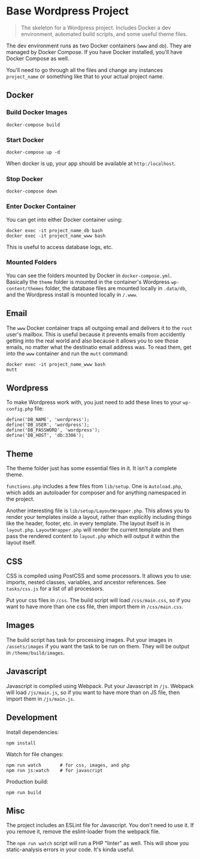 # Base Wordpress Project

> The skeleton for a Wordpress project. Includes Docker a dev environment, automated build scripts, and some useful theme files.

The dev environment runs as two Docker containers (`www` and `db`). They are managed by Docker Compose. If you have Docker installed, you'll have Docker Compose as well.

You'll need to go through all the files and change any instances `project_name` or something like that to your actual project name.

## Docker

### Build Docker Images

```
docker-compose build
```

### Start Docker

```
docker-compose up -d
```

When docker is up, your app should be available at `http:/localhost`.

### Stop Docker

```
docker-compose down
```

### Enter Docker Container

You can get into either Docker container using:

```
docker exec -it project_name_db bash
docker exec -it project_name_www bash
```

This is useful to access database logs, etc.

### Mounted Folders

You can see the folders mounted by Docker in `docker-compose.yml`. Basically the `theme` folder is mounted in the container's Wordpress `wp-content/themes` folder, the database files are mounted locally in `.data/db`, and the Wordpress install is mounted locally in `/.www`.

## Email

The `www` Docker container traps all outgoing email and delivers it to the `root` user's mailbox. This is useful because it prevents emails from accidently getting into the real world and also because it allows you to see those emails, no matter what the destinatio email address was. To read them, get into the `www` container and run the `mutt` command:

```
docker exec -it project_name_www bash
mutt
```


## Wordpress

To make Wordpress work with, you just need to add these lines to your `wp-config.php` file:

```
define('DB_NAME', 'wordpress');
define('DB_USER', 'wordpress');
define('DB_PASSWORD', 'wordpress');
define('DB_HOST', 'db:3306');
```

## Theme

The theme folder just has some essential files in it.  It isn't a complete theme.

`functions.php` includes a few files from `lib/setup`. One is `Autoload.php`, which adds an autoloader for composer and for anything namespaced in the project.

Another interesting file is `lib/setup/LayoutWrapper.php`. This allows you to render your templates inside a layout, rather than explicitly including things like the header, footer, etc. in every template. The layout itself is in `layout.php`.  `LayoutWrapper.php` will render the current template and then pass the rendered content to `layout.php` which will output it within the layout itself.

## CSS

CSS is compiled using PostCSS and some processors. It allows you to use: imports, nested classes, variables, and ancestor references. See `tasks/css.js` for a list of all processors.

Put your css files in `/css`. The build script will load `/css/main.css`, so if you want to have more than one css file, then import them in `/css/main.css`.

## Images

The build script has task for processing images. Put your images in `/assets/images` if you want the task to be run on them. They will be output in `/theme/build/images`.

## Javascript

Javascript is compiled using Webpack. Put your Javascript in `/js`. Webpack will load `/js/main.js`, so if you want to have more than on JS file, then import them in `/js/main.js`.

## Development

Install dependencies:

```
npm install
```

Watch for file changes:

```
npm run watch       # for css, images, and php
npm run js:watch    # for javascript
```

Production build:

```
npm run build
```

## Misc

The project includes an ESLint file for Javascript. You don't need to use it. If you remove it, remove the eslint-loader from the webpack file.

The `npm run watch` script will run a PHP "linter" as well. This will show you static-analysis errors in your code. It's kinda useful.

